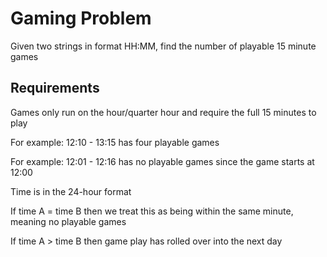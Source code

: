 # Gaming Problem
Given two strings in format HH:MM, find the number of playable 15 minute games

## Requirements
Games only run on the hour/quarter hour and require the full 15 minutes to play

For example: 12:10 - 13:15 has four playable games 

For example: 12:01 - 12:16 has no playable games since the game starts at 12:00

Time is in the 24-hour format

If time A = time B then we treat this as being within the same minute, meaning no playable games

If time A > time B then game play has rolled over into the next day